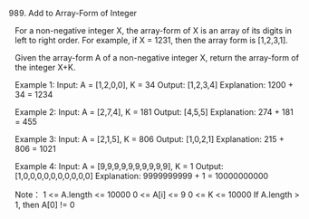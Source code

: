989. Add to Array-Form of Integer

For a non-negative integer X, the array-form of X is an array of its digits in left to right order.  For example, if X = 1231, then the array form is [1,2,3,1].

Given the array-form A of a non-negative integer X, return the array-form of the integer X+K.

Example 1:
Input: A = [1,2,0,0], K = 34
Output: [1,2,3,4]
Explanation: 1200 + 34 = 1234

Example 2:
Input: A = [2,7,4], K = 181
Output: [4,5,5]
Explanation: 274 + 181 = 455

Example 3:
Input: A = [2,1,5], K = 806
Output: [1,0,2,1]
Explanation: 215 + 806 = 1021

Example 4:
Input: A = [9,9,9,9,9,9,9,9,9,9], K = 1
Output: [1,0,0,0,0,0,0,0,0,0,0]
Explanation: 9999999999 + 1 = 10000000000
 
Note：
1 <= A.length <= 10000
0 <= A[i] <= 9
0 <= K <= 10000
If A.length > 1, then A[0] != 0